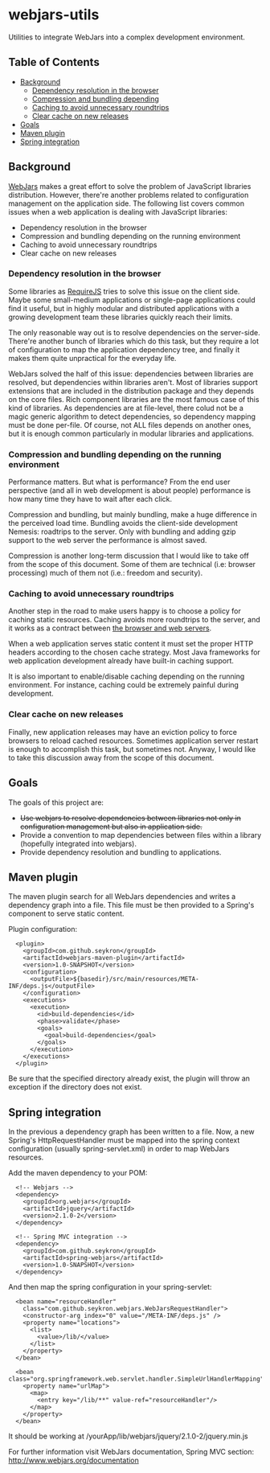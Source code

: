 webjars-utils
=============

Utilities to integrate WebJars into a complex development environment.

## Table of Contents
* [Background](#background)
  * [Dependency resolution in the browser](#dependency-resolution-in-the-browser)
  * [Compression and bundling depending](#compression-and-bundling-depending-on-the-running-environment)
  * [Caching to avoid unnecessary roundtrips](#caching-to-avoid-unnecessary-roundtrips)
  * [Clear cache on new releases](#clear-cache-on-new-releases)
* [Goals](#goals)
* [Maven plugin](#maven-plugin)
* [Spring integration](#spring-integration)

## Background
[WebJars](http://www.webjars.org/) makes a great effort to solve the problem of
JavaScript libraries distribution. However, there're another problems related
to configuration management on the application side. The following list covers
common issues when a web application is dealing with JavaScript libraries:

* Dependency resolution in the browser
* Compression and bundling depending on the running environment
* Caching to avoid unnecessary roundtrips
* Clear cache on new releases

### Dependency resolution in the browser
Some libraries as [RequireJS](http://www.requirejs.org/) tries to solve this
issue on the client side. Maybe some small-medium applications or single-page applications could find it useful, but in highly modular and distributed applications with a growing development team these libraries quickly reach their limits.

The only reasonable way out is to resolve dependencies on the server-side.
There're another bunch of libraries which do this task, but they require a lot
of configuration to map the application dependency tree, and finally it makes
them quite unpractical for the everyday life.

WebJars solved the half of this issue: dependencies between libraries are
resolved, but dependencies within libraries aren't. Most of libraries support
extensions that are included in the distribution package and they depends on
the core files. Rich component libraries are the most famous case of this kind
of libraries. As dependencies are at file-level, there colud not be a magic
generic algorithm to detect dependencies, so dependency mapping must be
done per-file. Of course, not ALL files depends on another ones, but it is
enough common particularly in modular libraries and applications.

### Compression and bundling depending on the running environment
Performance matters. But what is performance? From the end user perspective (and
all in web development is about people) performance is how many time they have
to wait after each click.

Compression and bundling, but mainly bundling, make a huge difference in the
perceived load time. Bundling avoids the client-side development Nemesis:
roadtrips to the server. Only with bundling and adding gzip support to the web
server the performance is almost saved.

Compression is another long-term discussion that I would like to take off from
the scope of this document. Some of them are technical (i.e: browser processing)
much of them not (i.e.: freedom and security).

### Caching to avoid unnecessary roundtrips
Another step in the road to make users happy is to choose a policy for
caching static resources. Caching avoids more roundtrips to the server, and it
works as a contract between [the browser and web servers](http://www.mnot.net/cache_docs/).

When a web application serves static content it must set the proper HTTP headers
according to the chosen cache strategy. Most Java frameworks for web application
development already have built-in caching support.

It is also important to enable/disable caching depending on the running
environment. For instance, caching could be extremely painful during
development.

### Clear cache on new releases
Finally, new application releases may have an eviction policy to force browsers
to reload cached resources. Sometimes application server restart is enough to
accomplish this task, but sometimes not. Anyway, I would like to take this
discussion away from the scope of this document.

## Goals
The goals of this project are:

* ~~Use webjars to resolve dependencies between libraries not only in configuration
management but also in application side.~~
* Provide a convention to map dependencies between files within a library
(hopefully integrated into webjars).
* Provide dependency resolution and bundling to applications.

## Maven plugin
The maven plugin search for all WebJars dependencies and writes a dependency graph into a file. This file must be then provided to a Spring's component to serve static content.

Plugin configuration:

```
  <plugin>
    <groupId>com.github.seykron</groupId>
    <artifactId>webjars-maven-plugin</artifactId>
    <version>1.0-SNAPSHOT</version>
    <configuration>
      <outputFile>${basedir}/src/main/resources/META-INF/deps.js</outputFile>
    </configuration>
    <executions>
      <execution>
        <id>build-dependencies</id>
        <phase>validate</phase>
        <goals>
          <goal>build-dependencies</goal>
        </goals>
      </execution>
    </executions>
  </plugin>
```

Be sure that the specified directory already exist, the plugin will throw an exception if the directory does not exist.

## Spring integration
In the previous a dependency graph has been written to a file. Now, a new Spring's HttpRequestHandler must be mapped into the spring context configuration (usually spring-servlet.xml) in order to map WebJars resources.

Add the maven dependency to your POM:

```
  <!-- Webjars -->
  <dependency>
    <groupId>org.webjars</groupId>
    <artifactId>jquery</artifactId>
    <version>2.1.0-2</version>
  </dependency>

  <!-- Spring MVC integration -->
  <dependency>
    <groupId>com.github.seykron</groupId>
    <artifactId>spring-webjars</artifactId>
    <version>1.0-SNAPSHOT</version>
  </dependency>
```

And then map the spring configuration in your spring-servlet:

```
  <bean name="resourceHandler"
    class="com.github.seykron.webjars.WebJarsRequestHandler">
    <constructor-arg index="0" value="/META-INF/deps.js" />
    <property name="locations">
      <list>
        <value>/lib/</value>
      </list>
    </property>
  </bean>

  <bean class="org.springframework.web.servlet.handler.SimpleUrlHandlerMapping">
    <property name="urlMap">
      <map>
        <entry key="/lib/**" value-ref="resourceHandler"/>
      </map>
    </property>
  </bean>
```

It should be working at /yourApp/lib/webjars/jquery/2.1.0-2/jquery.min.js

For further information visit WebJars documentation, Spring MVC section:
http://www.webjars.org/documentation

